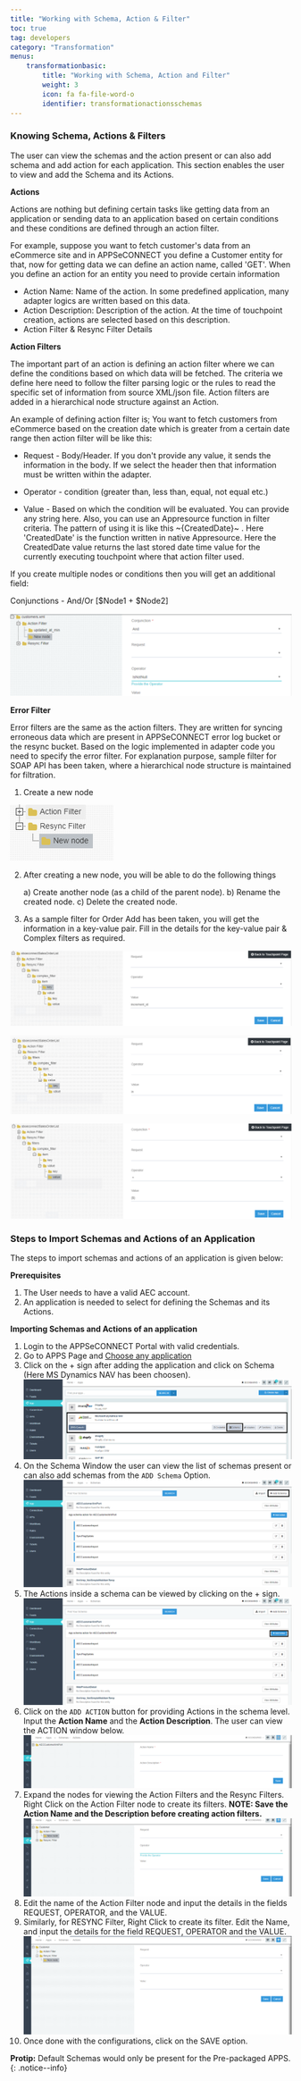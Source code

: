 ```yaml
---
title: "Working with Schema, Action & Filter"
toc: true
tag: developers
category: "Transformation"
menus: 
    transformationbasic:
        title: "Working with Schema, Action and Filter"
        weight: 3
        icon: fa fa-file-word-o
        identifier: transformationactionsschemas
---
```


### Knowing Schema, Actions & Filters


The user can view the schemas and the action present or can also add schema and add action for each 
application. This section enables the user to view and add the Schema and its Actions.

**Actions**

Actions are nothing but defining certain tasks like getting data from an application or sending data to an application based on certain conditions and these conditions are defined through an action filter. 

For example, suppose you want to fetch customer's data from an eCommerce site and in APPSeCONNECT you define a Customer entity for that, now for getting data we can define an action name, called 'GET'. 
When you define an action for an entity you need to provide certain information

* Action Name: Name of the action. In some predefined application, many adapter logics are written based on this data.
* Action Description: Description of the action. At the time of touchpoint creation, actions are selected based on this description.
* Action Filter & Resync Filter Details

**Action Filters**  

The important part of an action is defining an action filter where we can define the conditions based on 
which data will be fetched. The criteria we define here need to follow the filter parsing logic or the rules to read the 
specific set of information from source XML/json file. Action filters are added in a hierarchical node structure against an Action.

An example of defining action filter is; You want to fetch customers from eCommerce based on the creation date which is greater 
from a certain date range then action filter will be like this: 

* Request - Body/Header. If you don't provide any value, it sends the information in the body.  If we select the header 
then that information must be written within the adapter.

* Operator - condition (greater than, less than, equal, not equal etc.)

* Value - Based on which the condition will be evaluated. You can provide any string here. Also, you can use an Appresource 
function in filter criteria. The pattern of using it is like this ~{CreatedDate}~ . Here 'CreatedDate' is the function 
written in native Appresource. Here the CreatedDate value returns the last stored date time value for the currently 
executing touchpoint where that action filter used.

If you create multiple nodes or conditions then you will get an additional field:

Conjunctions - And/Or [$Node1 + $Node2]

![actionfilter-image](/staticfiles/Transformation/media/actionfilter-image.png)

**Error Filter**

Error filters are the same as the action filters. They are written for syncing erroneous data which are present in APPSeCONNECT error log bucket or the resync bucket. Based on the logic implemented in adapter code you need to specify the error filter.
For explanation purpose, sample filter for SOAP API has been taken, where a hierarchical node structure is maintained for filtration.

1. Create a new node

![actionfilter](/staticfiles/Transformation/media/actionfilter.png)

2. After creating a new node, you will be able to do the following things

    a) Create another node (as a child of the parent node).
    b) Rename the created node.
    c) Delete the created node.

3. As a sample filter for Order Add has been taken, you will get the information in a key-value pair. Fill in the details for the
   key-value pair & Complex filters as required. 

![actionfilter-example1](/staticfiles/Transformation/media/actionfilter-example1.png)

![actionfilter-example2](/staticfiles/Transformation/media/actionfilter-example2.png)

![actionfilter-example3](/staticfiles/Transformation/media/actionfilter-example3.png)

### Steps to Import Schemas and Actions of an Application

The steps to import schemas and actions of an application is given below:

**Prerequisites**

1.	The User needs to have a valid AEC account.
2.	An application is needed to select for defining the Schemas and its Actions.

**Importing Schemas and Actions of an application**

1.	Login to the APPSeCONNECT Portal with valid credentials.
2.  Go to APPS Page and [Choose any application](/getting-started/#choosing-application )
3.  Click on the + sign after adding the application and click on Schema 
    (Here MS Dynamics NAV has been choosen). 
![Importing-SchemaAction1](/staticfiles/Transformation/media/Importing-SchemaAction1.png)
4. On the Schema Window the user can view the list of schemas present or can also add schemas from the `ADD Schema` Option.
![Importing-SchemaAction2](/staticfiles/Transformation/media/Importing-SchemaAction2.png)
5.	The Actions inside a schema can be viewed by clicking on the + sign. 
![Importing-SchemaAction3](/staticfiles/Transformation/media/Importing-SchemaAction3.png)
6.	Click on the `ADD ACTION` button for providing Actions in the schema level. 
    Input the **Action Name** and the **Action Description**. The user can view the ACTION window below.
![Importing-SchemaAction4](/staticfiles/Transformation/media/Importing-SchemaAction4.png)
7. Expand the nodes for viewing the Action Filters and the Resync Filters. Right Click on the Action Filter node to create its filters.
**NOTE: Save the Action Name and the Description before creating action filters.**
![Importing-SchemaAction5](/staticfiles/Transformation/media/Importing-SchemaAction5.png)
8.	Edit the name of the Action Filter node and input the details in the fields REQUEST, OPERATOR, and the VALUE.
9.	Similarly, for RESYNC Filter, Right Click to create its filter. Edit the Name, and input the details for the field REQUEST, OPERATOR and the VALUE.
![Importing-SchemaAction6](/staticfiles/Transformation/media/Importing-SchemaAction6.png)
10.	Once done with the configurations, click on the SAVE option.

**Protip:** Default Schemas would only be present for the Pre-packaged APPS.
{: .notice--info}